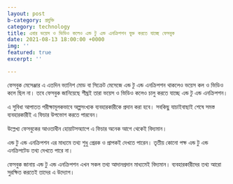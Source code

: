 ```yaml
---
layout: post
b-category: প্রযুক্তি
category: technology
title: এবার ভয়েস ও ভিডিও কলেও এন্ড টু এন্ড এনক্রিপশন যুক্ত করতে যাচ্ছে ফেসবুক
date: 2021-08-13 18:00:00 +0000
img: ''
featured: true
excerpt: ''

---
```

ফেসবুক মেসেঞ্জার এ এতদিন ভ্যানিশ মোড বা সিক্রেট মেসেজে এন্ড টু এন্ড এনক্রিপশন থাকলেও ভয়েস কল ও ভিডিও কলে ছিল না। তবে ফেসবুক জানিয়েছে শীঘ্রই তারা ভয়েস ও ভিডিও কলেও চালু করতে যাচ্ছে এন্ড টু এন্ড এনক্রিপশন। 

এ সুবিধা আপাতত পরীক্ষামূলকভাবে অল্পসংখ্যক ব্যবহারকারীকে প্রদান করা হবে। সবকিছু যাচাইবাছাই শেষে সমস্ত ব্যবহারকারীই এ ফিচার উপভোগ করতে পারবেন।

উল্লেখ্য ফেসবুকের আওতাধীন হোয়াটসঅ্যাপে এ ফিচার অনেক আগে থেকেই বিদ্যমান।

এন্ড টু এন্ড এনক্রিপশন এর মাধ্যমে তথ্য শুধু প্রেরক ও প্রাপকই দেখতে পারেন। তৃতীয় কোনো পক্ষ এন্ড টু এন্ড এনক্রিপটেড তথ্য দেখতে পারে না।

ফেসবুক জানায় এন্ড টু এন্ড এনক্রিপশন এখন সকল তথ্য আদানপ্রদান মাধ্যমেই বিদ্যমান। ব্যবহারকারীদের তথ্য আরো সুরক্ষিত করতেই তাদের এ উদ্যোগ।